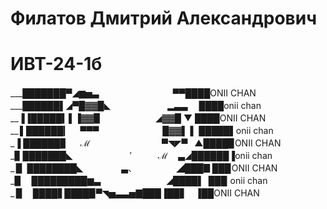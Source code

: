 # Филатов Дмитрий Александрович
# ИВТ-24-1б 
___███████▀◢▆▅▃ 　　　   　　　 　 ▀▀████ONII CHAN                                                                   
___██████▌◢▀█▓▓█◣   　　　　　　▂▃▃　 ████onii chan                                                                     
__▐▐█████▍▌▐▓▓▉　　　　　 　◢▓▓█ ▼  ████ONII CHAN                                                                       
__ ▌██████▎　 ▀▀▀　　　　　　 　█▓▓▌ ▌ █████▌onii chan                                                                   
_▐ ██████▊　 ℳ 　　　　　　　　▀◥◤▀    ▲████▉ONII CHAN                                                                 
_▊ ███████◣ 　　　　　　  ′　　　ℳ　 ▃◢██████▐onii chan                                                                
_ ▉ ████████◣ 　　　　 ▃、　　　　　◢███▊███ ONII CHAN                                                                 
_▉　 █████████▆▃　　　　　　　 ◢████▌ ███  onii chan                                                                   
_ ▉　 ████▋████▉▀◥▅▃▃▅▇███▐██▋　▐██ONII CHAN                                                                                                                                  
